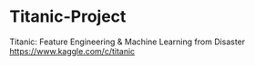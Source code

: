 # Titanic-Project
Titanic: Feature Engineering &amp; Machine Learning from Disaster  
https://www.kaggle.com/c/titanic
